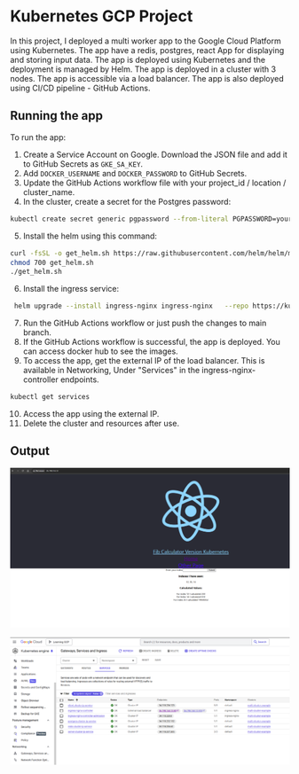 # Kubernetes GCP Project
 In this project, I deployed a multi worker app to the Google Cloud Platform using Kubernetes. The app have a redis, postgres, react App for displaying and storing input data. The app is deployed using Kubernetes and the deployment is managed by Helm. The app is deployed in a cluster with 3 nodes. The app is accessible via a load balancer. The app is also deployed using CI/CD pipeline - GitHub Actions.

## Running the app

To run the app:

1. Create a Service Account on Google. Download the JSON file and add it to GitHub Secrets as `GKE_SA_KEY`.
2. Add `DOCKER_USERNAME` and `DOCKER_PASSWORD` to GitHub Secrets.
3. Update the GitHub Actions workflow file with your project_id / location / cluster_name.
4. In the cluster, create a secret for the Postgres password:

```bash
kubectl create secret generic pgpassword --from-literal PGPASSWORD=your_password
```

5. Install the helm using this command:

```bash
curl -fsSL -o get_helm.sh https://raw.githubusercontent.com/helm/helm/main/scripts/get-helm-3
chmod 700 get_helm.sh
./get_helm.sh
```

6. Install the ingress service:

```bash
 helm upgrade --install ingress-nginx ingress-nginx   --repo https://kubernetes.github.io/ingress-nginx   --namespace ingress-nginx --create-namespace
```

7. Run the GitHub Actions workflow or just push the changes to main branch.
8. If the GitHub Actions workflow is successful, the app is deployed. You can access docker hub to see the images.
9. To access the app, get the external IP of the load balancer. This is available in Networking, Under "Services" in the ingress-nginx-controller endpoints.

```bash
kubectl get services
```

10. Access the app using the external IP.
11. Delete the cluster and resources after use. 

## Output

![Image_Link](Application_Output.png)

![Image_Link](Cloud_Output.png)
